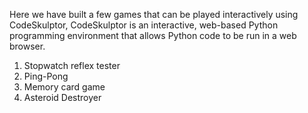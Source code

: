 Here we have built a few games that can be played interactively using CodeSkulptor, 
CodeSkulptor is an interactive, web-based Python programming environment that allows Python code to be run in a web browser.

1) Stopwatch reflex tester
2) Ping-Pong
3) Memory card game
4) Asteroid Destroyer

